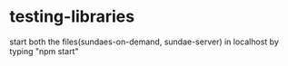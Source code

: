 # testing-libraries

start both the files(sundaes-on-demand, sundae-server) in localhost by typing "npm start"